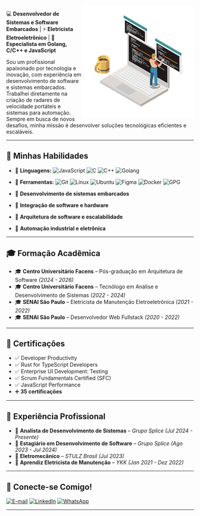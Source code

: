 <img src="https://github.com/GabrielHiro/GabrielHiro/blob/dbe6cf0c0c801521340018d8aee246d87f1f192b/Imagens/Imagemperfil.png" min-width="250px" max-width="350px" width="300px" align="right" alt="Gabriel Hiro Furukawa">

💻 **Desenvolvedor de Sistemas e Software Embarcados** | ⚡ **Eletricista Eletroeletrônico** | 🔧 **Especialista em Golang, C/C++ e JavaScript**  

Sou um profissional apaixonado por tecnologia e inovação, com experiência em desenvolvimento de software e sistemas embarcados. Trabalhei diretamente na criação de radares de velocidade portáteis e sistemas para automação. Sempre em busca de novos desafios, minha missão é desenvolver soluções tecnológicas eficientes e escaláveis.  

---

## 🚀 **Minhas Habilidades**
- 📌 **Linguagens:**
![JavaScript](https://img.shields.io/badge/-JavaScript-000?&logo=JavaScript)
![C](https://img.shields.io/badge/-C-000?&logo=C)
![C++](https://img.shields.io/badge/-C++-000?&logo=C%2B%2B)
![Golang](https://img.shields.io/badge/-Go-000?&logo=Go)

- 📌 **Ferramentas:**
![Git](https://img.shields.io/badge/-Git-000?&logo=Git)
![Linux](https://img.shields.io/badge/-Linux-000?&logo=Linux)
![Ubuntu](https://img.shields.io/badge/-Ubuntu-000?&logo=Ubuntu)
![Figma](https://img.shields.io/badge/-Figma-000?&logo=Figma)
![Docker](https://img.shields.io/badge/-Docker-000?&logo=Docker)
![GPG](https://img.shields.io/badge/-GPG-000?&logo=GnuPG)
- 🔹 **Desenvolvimento de sistemas embarcados**  
- 🔹 **Integração de software e hardware**  
- 🔹 **Arquitetura de software e escalabilidade**  
- 🔹 **Automação industrial e eletrônica**  

---

## 🎓 **Formação Acadêmica**
- 🎓 **Centro Universitário Facens** – Pós-graduação em Arquitetura de Software *(2024 - 2026)*  
- 🎓 **Centro Universitário Facens** – Tecnólogo em Análise e Desenvolvimento de Sistemas *(2022 - 2024)*  
- 🎓 **SENAI São Paulo** – Eletricista de Manutenção Eletroeletrônica *(2021 - 2022)*  
- 🎓 **SENAI São Paulo** – Desenvolvedor Web Fullstack *(2020 - 2022)*  

---

## 🏅 **Certificações**
- ✅ Developer Productivity  
- ✅ Rust for TypeScript Developers  
- ✅ Enterprise UI Development: Testing  
- ✅ Scrum Fundamentals Certified (SFC)  
- ✅ JavaScript Performance  
- ➕ **35 certificações**
---

## 💼 **Experiência Profissional**
- 🔹 **Analista de Desenvolvimento de Sistemas** – *Grupo Splice* *(Jul 2024 - Presente)*  
- 🔹 **Estagiário em Desenvolvimento de Software** – *Grupo Splice* *(Ago 2023 - Jul 2024)*  
- 🔹 **Eletromecânico** – *STULZ Brasil* *(Jul 2023)*  
- 🔹 **Aprendiz Eletricista de Manutenção** – *YKK* *(Jan 2021 - Dez 2022)*  

---

## 📡 Conecte-se Comigo!

[![E-mail](https://img.shields.io/badge/-Email-000?style=for-the-badge&logo=gmail&logoColor=white)](mailto:hirogabri3l@gmail.com)
[![LinkedIn](https://img.shields.io/badge/-LinkedIn-000?style=for-the-badge&logo=linkedin&logoColor=white)](https://www.linkedin.com/in/hiro-gabri3l/)
[![WhatsApp](https://img.shields.io/badge/-WhatsApp-000?style=for-the-badge&logo=whatsapp&logoColor=white)](https://wa.me/5515991050324?text=Ol%C3%A1%2C+Vim+Pelo+seu+GitHub%21)

---

